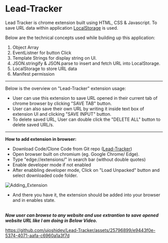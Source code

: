 # Lead-Tracker
Lead Tracker is chrome extension built using HTML, CSS & Javascript. To save URL data within application <a href="https://www.javatpoint.com/javascript-localstorage" target="_blank">LocalStorage<a> is used. 
<br>

 Below are the technical concepts used while building up this application:<br>
 1. Object Array<br>
 2. EventListner for button Click<br>
 3. Template Strings for display string on UI.<br>
 4. JSON.stringify & JSON.parse to insert and fetch URL into LocalStorage.<br>
 5. LocalStorage to store URL data<br>
 6. Manifest permission
 
 <hr>
 
 Below is the overview on "Lead-Tracker" extension usage:
* User can use this extension to save URL opened in their current tab of chrome browser by clicking "SAVE TAB" button.
* User can also save their own URL by writing it inside text box of extension UI and clicking "SAVE INPUT" button.
* To delete saved URL, User can double click the "DELETE ALL" button to delete saved URL/s.
<hr>
  
<b>How to add extension in browser:</b>
  
* Download Code/Clone Code from Git repo  (<a href="https://github.com/ujoshidev/Lead-Tracker">Lead-Tracker</a>)
* Open browser built on chromium (eg. Google Chrome/ Edge).
* Type "edge://extensions/" in search bar (without double quotes)
* Enable developer mode if not enabled
* After enabbling developer mode, Click on "Load Unpacked" button and select downloaded code folder.
 
 ![Adding_Extension](https://github.com/ujoshidev/Lead-Tracker/assets/25796899/8ab7e514-bb66-4680-b3b5-a1e585f34f5a)
* And there you have it, the extension should be added into your browser and in enables state.
 <br><br>

<b><i>Now user can browse to any website and use extrantion to save opened website URL like I am doing in Below Video.</i></b>

 
 https://github.com/ujoshidev/Lead-Tracker/assets/25796899/e9443f0e-5374-4071-aafa-c6960a1a3f7d
